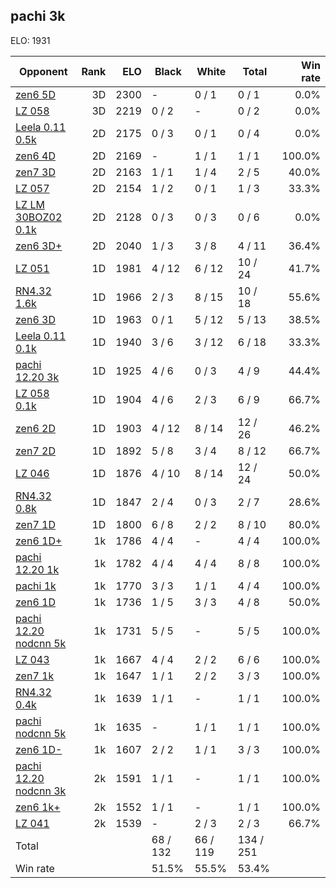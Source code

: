 ## pachi 3k ##

ELO: 1931

Opponent | Rank | ELO | Black | White | Total | Win rate
---------|-----:|----:|-------|-------|-------|-------:
[zen6 5D](zen6%205D.md) | 3D | 2300 | - | 0 / 1 | 0 / 1 | 0.0%
[LZ 058](LZ%20058.md) | 3D | 2219 | 0 / 2 | - | 0 / 2 | 0.0%
[Leela 0.11 0.5k](Leela%200.11%200.5k.md) | 2D | 2175 | 0 / 3 | 0 / 1 | 0 / 4 | 0.0%
[zen6 4D](zen6%204D.md) | 2D | 2169 | - | 1 / 1 | 1 / 1 | 100.0%
[zen7 3D](zen7%203D.md) | 2D | 2163 | 1 / 1 | 1 / 4 | 2 / 5 | 40.0%
[LZ 057](LZ%20057.md) | 2D | 2154 | 1 / 2 | 0 / 1 | 1 / 3 | 33.3%
[LZ LM 30BOZ02 0.1k](LZ%20LM%2030BOZ02%200.1k.md) | 2D | 2128 | 0 / 3 | 0 / 3 | 0 / 6 | 0.0%
[zen6 3D+](zen6%203D+.md) | 2D | 2040 | 1 / 3 | 3 / 8 | 4 / 11 | 36.4%
[LZ 051](LZ%20051.md) | 1D | 1981 | 4 / 12 | 6 / 12 | 10 / 24 | 41.7%
[RN4.32 1.6k](RN4.32%201.6k.md) | 1D | 1966 | 2 / 3 | 8 / 15 | 10 / 18 | 55.6%
[zen6 3D](zen6%203D.md) | 1D | 1963 | 0 / 1 | 5 / 12 | 5 / 13 | 38.5%
[Leela 0.11 0.1k](Leela%200.11%200.1k.md) | 1D | 1940 | 3 / 6 | 3 / 12 | 6 / 18 | 33.3%
[pachi 12.20 3k](pachi%2012.20%203k.md) | 1D | 1925 | 4 / 6 | 0 / 3 | 4 / 9 | 44.4%
[LZ 058 0.1k](LZ%20058%200.1k.md) | 1D | 1904 | 4 / 6 | 2 / 3 | 6 / 9 | 66.7%
[zen6 2D](zen6%202D.md) | 1D | 1903 | 4 / 12 | 8 / 14 | 12 / 26 | 46.2%
[zen7 2D](zen7%202D.md) | 1D | 1892 | 5 / 8 | 3 / 4 | 8 / 12 | 66.7%
[LZ 046](LZ%20046.md) | 1D | 1876 | 4 / 10 | 8 / 14 | 12 / 24 | 50.0%
[RN4.32 0.8k](RN4.32%200.8k.md) | 1D | 1847 | 2 / 4 | 0 / 3 | 2 / 7 | 28.6%
[zen7 1D](zen7%201D.md) | 1D | 1800 | 6 / 8 | 2 / 2 | 8 / 10 | 80.0%
[zen6 1D+](zen6%201D+.md) | 1k | 1786 | 4 / 4 | - | 4 / 4 | 100.0%
[pachi 12.20 1k](pachi%2012.20%201k.md) | 1k | 1782 | 4 / 4 | 4 / 4 | 8 / 8 | 100.0%
[pachi 1k](pachi%201k.md) | 1k | 1770 | 3 / 3 | 1 / 1 | 4 / 4 | 100.0%
[zen6 1D](zen6%201D.md) | 1k | 1736 | 1 / 5 | 3 / 3 | 4 / 8 | 50.0%
[pachi 12.20 nodcnn 5k](pachi%2012.20%20nodcnn%205k.md) | 1k | 1731 | 5 / 5 | - | 5 / 5 | 100.0%
[LZ 043](LZ%20043.md) | 1k | 1667 | 4 / 4 | 2 / 2 | 6 / 6 | 100.0%
[zen7 1k](zen7%201k.md) | 1k | 1647 | 1 / 1 | 2 / 2 | 3 / 3 | 100.0%
[RN4.32 0.4k](RN4.32%200.4k.md) | 1k | 1639 | 1 / 1 | - | 1 / 1 | 100.0%
[pachi nodcnn 5k](pachi%20nodcnn%205k.md) | 1k | 1635 | - | 1 / 1 | 1 / 1 | 100.0%
[zen6 1D-](zen6%201D-.md) | 1k | 1607 | 2 / 2 | 1 / 1 | 3 / 3 | 100.0%
[pachi 12.20 nodcnn 3k](pachi%2012.20%20nodcnn%203k.md) | 2k | 1591 | 1 / 1 | - | 1 / 1 | 100.0%
[zen6 1k+](zen6%201k+.md) | 2k | 1552 | 1 / 1 | - | 1 / 1 | 100.0%
[LZ 041](LZ%20041.md) | 2k | 1539 | - | 2 / 3 | 2 / 3 | 66.7%
Total | | | 68 / 132 | 66 / 119 | 134 / 251 | 
Win rate| | | 51.5% | 55.5% | 53.4% | 
